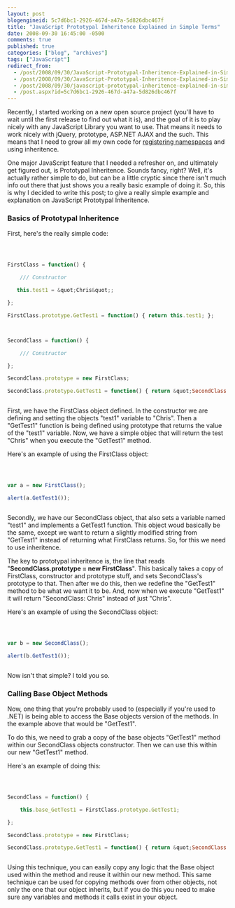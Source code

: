 ```yaml
---
layout: post
blogengineid: 5c7d6bc1-2926-467d-a47a-5d826dbc467f
title: "JavaScript Prototypal Inheritence Explained in Simple Terms"
date: 2008-09-30 16:45:00 -0500
comments: true
published: true
categories: ["blog", "archives"]
tags: ["JavaScript"]
redirect_from: 
  - /post/2008/09/30/JavaScript-Prototypal-Inheritence-Explained-in-Simple-Terms.aspx
  - /post/2008/09/30/JavaScript-Prototypal-Inheritence-Explained-in-Simple-Terms
  - /post/2008/09/30/javascript-prototypal-inheritence-explained-in-simple-terms
  - /post.aspx?id=5c7d6bc1-2926-467d-a47a-5d826dbc467f
---
```

<!-- more -->


Recently, I started working on a new open source project (you&#39;ll have to wait until the first release to find out what it is), and the goal of it is to play nicely with any JavaScript Library you want to use. That means it needs to work nicely with jQuery, prototype, ASP.NET AJAX and the such. This means that I need to grow all my own code for <a href="/post.aspx?id=52c4845b-11a5-4522-8ff1-22a7dccc52c9">registering namespaces</a> and using inheritence.



One major JavaScript feature that I needed a refresher on, and ultimately get figured out, is Prototypal Inheritence. Sounds fancy, right? Well, it&#39;s actually rather simple to do, but can be a little cryptic since there isn&#39;t much info out there that just shows you a really basic example of doing it. So, this is why I decided to write this post; to give a really simple example and explanation on JavaScript Prototypal Inheritence.

<h3>Basics of Prototypal Inheritence 

</h3>


First, here&#39;s the really simple code:



```javascript



FirstClass = function() {

    /// Constructor

   this.test1 = &quot;Chris&quot;;

};

FirstClass.prototype.GetTest1 = function() { return this.test1; };



SecondClass = function() {

    /// Constructor

};

SecondClass.prototype = new FirstClass;

SecondClass.prototype.GetTest1 = function() { return &quot;SecondClass: &quot; + this.test1; };



```



First, we have the FirstClass object defined. In the constructor we are defining and setting the objects &quot;test1&quot; variable to &quot;Chris&quot;. Then a &quot;GetTest1&quot; function is being defined using prototype that returns the value of the &quot;test1&quot; variable. Now, we have a simple objec that will return the test &quot;Chris&quot; when you execute the &quot;GetTest1&quot; method.



Here&#39;s an example of using the FirstClass object:



```javascript



var a = new FirstClass();

alert(a.GetTest1()); 



```



Secondly, we have our SecondClass object, that also sets a variable named &quot;test1&quot; and implements a GetTest1 function. This object woud basically be the same, except we want to return a slightly modified string from &quot;GetTest1&quot; instead of returning what FirstClass returns. So, for this we need to use inheritence.



The key to prototypal inheritence is, the line that reads &quot;**SecondClass.prototype = new FirstClass**&quot;. This basically takes a copy of FirstClass, constructor and prototype stuff, and sets SecondClass&#39;s prototype to that. Then after we do this, then we redefine the &quot;GetTest1&quot; method to be what we want it to be. And, now when we execute &quot;GetTest1&quot; it will return &quot;SecondClass: Chris&quot; instead of just &quot;Chris&quot;.



Here&#39;s an example of using the SecondClass object:



```javascript



var b = new SecondClass();

alert(b.GetTest1()); 



``` 



Now isn&#39;t that simple? I told you so.

<h3>Calling Base Object Methods</h3>


Now, one thing that you&#39;re probably used to (especially if you&#39;re used to .NET) is being able to access the Base objects version of the methods. In the example above that would be &quot;GetTest1&quot;. 



To do this, we need to grab a copy of the base objects &quot;GetTest1&quot; method within our SecondClass objects constructor. Then we can use this within our new &quot;GetTest1&quot; method.



Here&#39;s an example of doing this:



```javascript



SecondClass = function() {

    this.base_GetTest1 = FirstClass.prototype.GetTest1;

};

SecondClass.prototype = new FirstClass;

SecondClass.prototype.GetTest1 = function() { return &quot;SecondClass: &quot; + this.base_GetTest1(); }; 



```



Using this technique, you can easily copy any logic that the Base object used within the method and reuse it within our new method. This same technique can be used for copying methods over from other objects, not only the one that our object inherits, but if you do this you need to make sure any variables and methods it calls exist in your object. 


